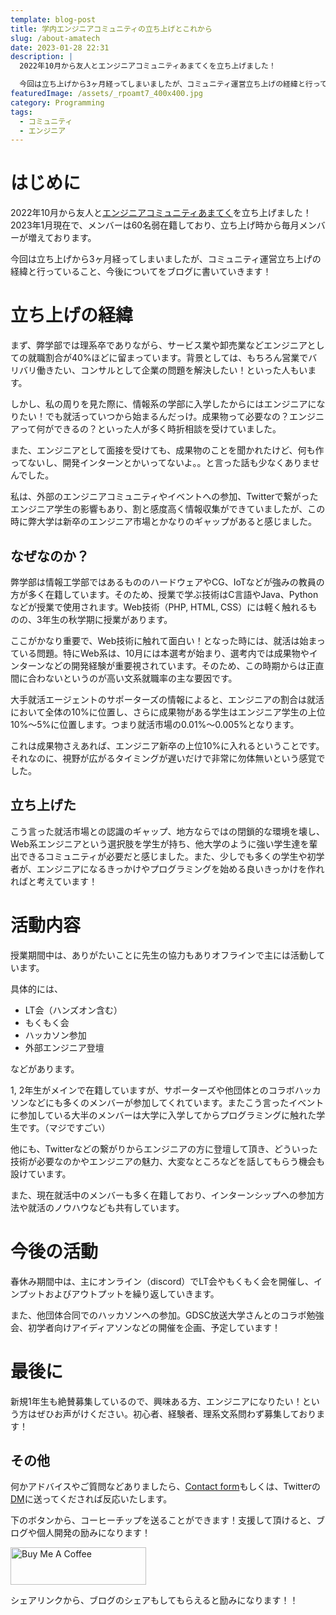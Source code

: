 ```yaml
---
template: blog-post
title: 学内エンジニアコミュニティの立ち上げとこれから
slug: /about-amatech
date: 2023-01-28 22:31
description: |
  2022年10月から友人とエンジニアコミュニティあまてくを立ち上げました！

  今回は立ち上げから3ヶ月経ってしまいましたが、コミュニティ運営立ち上げの経緯と行っていること、今後についてをブログに書いていきます！
featuredImage: /assets/_rpoamt7_400x400.jpg
category: Programming
tags:
  - コミュニティ
  - エンジニア
---
```

# はじめに

2022年10月から友人と[エンジニアコミュニティあまてく](https://cedar-hose-a2d.notion.site/9728f0790eb44f4794b8fe531fbde9c7)を立ち上げました！
2023年1月現在で、メンバーは60名弱在籍しており、立ち上げ時から毎月メンバーが増えております。

今回は立ち上げから3ヶ月経ってしまいましたが、コミュニティ運営立ち上げの経緯と行っていること、今後についてをブログに書いていきます！

# 立ち上げの経緯

まず、弊学部では理系卒でありながら、サービス業や卸売業などエンジニアとしての就職割合が40%ほどに留まっています。背景としては、もちろん営業でバリバリ働きたい、コンサルとして企業の問題を解決したい！といった人もいます。

しかし、私の周りを見た際に、情報系の学部に入学したからにはエンジニアになりたい！でも就活っていつから始まるんだっけ。成果物って必要なの？エンジニアって何ができるの？といった人が多く時折相談を受けていました。

また、エンジニアとして面接を受けても、成果物のことを聞かれたけど、何も作ってないし、開発インターンとかいってないよ。。と言った話も少なくありませんでした。

私は、外部のエンジニアコミュニティやイベントへの参加、Twitterで繋がったエンジニア学生の影響もあり、割と感度高く情報収集ができていましたが、この時に弊大学は新卒のエンジニア市場とかなりのギャップがあると感じました。

## なぜなのか？

弊学部は情報工学部ではあるもののハードウェアやCG、IoTなどが強みの教員の方が多く在籍しています。そのため、授業で学ぶ技術はC言語やJava、Pythonなどが授業で使用されます。Web技術（PHP, HTML, CSS）には軽く触れるものの、3年生の秋学期に授業があります。

ここがかなり重要で、Web技術に触れて面白い！となった時には、就活は始まっている問題。特にWeb系は、10月には本選考が始まり、選考内では成果物やインターンなどの開発経験が重要視されています。そのため、この時期からは正直間に合わないというのが高い文系就職率の主な要因です。

大手就活エージェントのサポーターズの情報によると、エンジニアの割合は就活において全体の10%に位置し、さらに成果物がある学生はエンジニア学生の上位10%〜5%に位置します。つまり就活市場の0.01%〜0.005%となります。

これは成果物さえあれば、エンジニア新卒の上位10%に入れるということです。それなのに、視野が広がるタイミングが遅いだけで非常に勿体無いという感覚でした。

## 立ち上げた

こう言った就活市場との認識のギャップ、地方ならではの閉鎖的な環境を壊し、Web系エンジニアという選択肢を学生が持ち、他大学のように強い学生達を輩出できるコミュニティが必要だと感じました。また、少しでも多くの学生や初学者が、エンジニアになるきっかけやプログラミングを始める良いきっかけを作れればと考えています！

# 活動内容

授業期間中は、ありがたいことに先生の協力もありオフラインで主には活動しています。

具体的には、

* LT会（ハンズオン含む）
* もくもく会
* ハッカソン参加
* 外部エンジニア登壇

などがあります。

1, 2年生がメインで在籍していますが、サポーターズや他団体とのコラボハッカソンなどにも多くのメンバーが参加してくれています。またこう言ったイベントに参加している大半のメンバーは大学に入学してからプログラミングに触れた学生です。（マジですごい）

他にも、Twitterなどの繋がりからエンジニアの方に登壇して頂き、どういった技術が必要なのかやエンジニアの魅力、大変なところなどを話してもらう機会も設けています。

また、現在就活中のメンバーも多く在籍しており、インターンシップへの参加方法や就活のノウハウなども共有しています。

# 今後の活動

春休み期間中は、主にオンライン（discord）でLT会やもくもく会を開催し、インプットおよびアウトプットを繰り返していきます。

また、他団体合同でのハッカソンへの参加。GDSC放送大学さんとのコラボ勉強会、初学者向けアイディアソンなどの開催を企画、予定しています！

# 最後に

新規1年生も絶賛募集しているので、興味ある方、エンジニアになりたい！という方はぜひお声がけください。初心者、経験者、理系文系問わず募集しております！

## その他

何かアドバイスやご質問などありましたら、[Contact form](https://www.kitsune-blog.tokyo/contact)もしくは、Twitterの[DM](https://twitter.com/kitsune_yk)に送ってくだされば反応いたします。

下のボタンから、コーヒーチップを送ることができます！支援して頂けると、ブログや個人開発の励みになります！

<a href="https://www.buymeacoffee.com/kitsuneyk" target="_blank"><img src="https://cdn.buymeacoffee.com/buttons/v2/default-yellow.png" alt="Buy Me A Coffee" style="height: 60px !important;width: 217px !important;" ></a>

シェアリンクから、ブログのシェアもしてもらえると励みになります！！